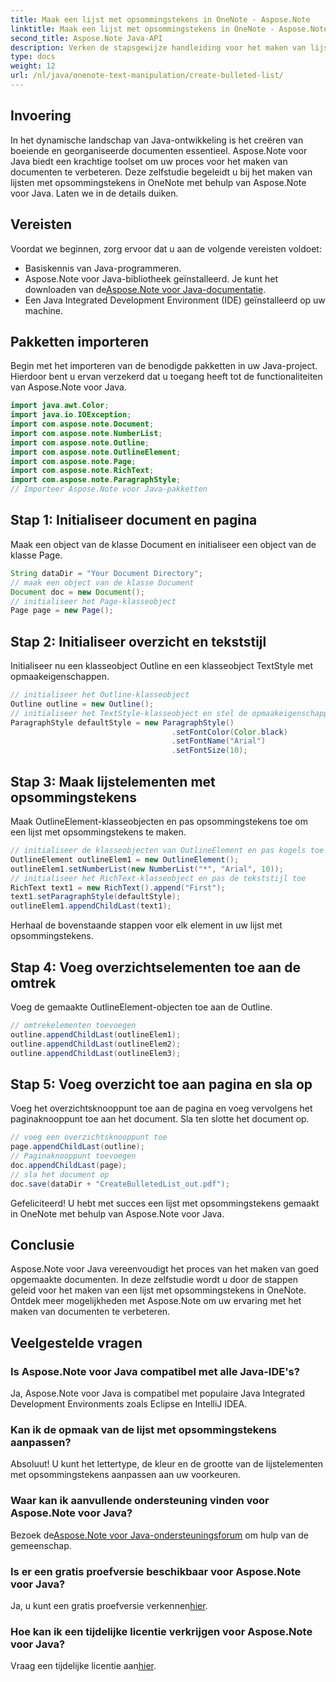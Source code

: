 ```yaml
---
title: Maak een lijst met opsommingstekens in OneNote - Aspose.Note
linktitle: Maak een lijst met opsommingstekens in OneNote - Aspose.Note
second_title: Aspose.Note Java-API
description: Verken de stapsgewijze handleiding voor het maken van lijsten met opsommingstekens in OneNote met behulp van Aspose.Note voor Java. Verbeter uw documentcreatie met gemak.
type: docs
weight: 12
url: /nl/java/onenote-text-manipulation/create-bulleted-list/
---
```

## Invoering
In het dynamische landschap van Java-ontwikkeling is het creëren van boeiende en georganiseerde documenten essentieel. Aspose.Note voor Java biedt een krachtige toolset om uw proces voor het maken van documenten te verbeteren. Deze zelfstudie begeleidt u bij het maken van lijsten met opsommingstekens in OneNote met behulp van Aspose.Note voor Java. Laten we in de details duiken.
## Vereisten
Voordat we beginnen, zorg ervoor dat u aan de volgende vereisten voldoet:
- Basiskennis van Java-programmeren.
-  Aspose.Note voor Java-bibliotheek geïnstalleerd. Je kunt het downloaden van de[Aspose.Note voor Java-documentatie](https://reference.aspose.com/note/java/).
- Een Java Integrated Development Environment (IDE) geïnstalleerd op uw machine.
## Pakketten importeren
Begin met het importeren van de benodigde pakketten in uw Java-project. Hierdoor bent u ervan verzekerd dat u toegang heeft tot de functionaliteiten van Aspose.Note voor Java.
```java
import java.awt.Color;
import java.io.IOException;
import com.aspose.note.Document;
import com.aspose.note.NumberList;
import com.aspose.note.Outline;
import com.aspose.note.OutlineElement;
import com.aspose.note.Page;
import com.aspose.note.RichText;
import com.aspose.note.ParagraphStyle;
// Importeer Aspose.Note voor Java-pakketten
```
## Stap 1: Initialiseer document en pagina
Maak een object van de klasse Document en initialiseer een object van de klasse Page.
```java
String dataDir = "Your Document Directory";
// maak een object van de klasse Document
Document doc = new Document();
// initialiseer het Page-klasseobject
Page page = new Page();
```
## Stap 2: Initialiseer overzicht en tekststijl
Initialiseer nu een klasseobject Outline en een klasseobject TextStyle met opmaakeigenschappen.
```java
// initialiseer het Outline-klasseobject
Outline outline = new Outline();
// initialiseer het TextStyle-klasseobject en stel de opmaakeigenschappen in
ParagraphStyle defaultStyle = new ParagraphStyle()
                                    .setFontColor(Color.black)
                                    .setFontName("Arial")
                                    .setFontSize(10);
```
## Stap 3: Maak lijstelementen met opsommingstekens
Maak OutlineElement-klasseobjecten en pas opsommingstekens toe om een lijst met opsommingstekens te maken.
```java
// initialiseer de klasseobjecten van OutlineElement en pas kogels toe
OutlineElement outlineElem1 = new OutlineElement();
outlineElem1.setNumberList(new NumberList("*", "Arial", 10));
// initialiseer het RichText-klasseobject en pas de tekststijl toe
RichText text1 = new RichText().append("First");
text1.setParagraphStyle(defaultStyle);
outlineElem1.appendChildLast(text1);
```
Herhaal de bovenstaande stappen voor elk element in uw lijst met opsommingstekens.
## Stap 4: Voeg overzichtselementen toe aan de omtrek
Voeg de gemaakte OutlineElement-objecten toe aan de Outline.
```java
// omtrekelementen toevoegen
outline.appendChildLast(outlineElem1);
outline.appendChildLast(outlineElem2);
outline.appendChildLast(outlineElem3);
```
## Stap 5: Voeg overzicht toe aan pagina en sla op
Voeg het overzichtsknooppunt toe aan de pagina en voeg vervolgens het paginaknooppunt toe aan het document. Sla ten slotte het document op.
```java
// voeg een overzichtsknooppunt toe
page.appendChildLast(outline);
// Paginaknooppunt toevoegen
doc.appendChildLast(page);
// sla het document op
doc.save(dataDir + "CreateBulletedList_out.pdf");
```
Gefeliciteerd! U hebt met succes een lijst met opsommingstekens gemaakt in OneNote met behulp van Aspose.Note voor Java.
## Conclusie
Aspose.Note voor Java vereenvoudigt het proces van het maken van goed opgemaakte documenten. In deze zelfstudie wordt u door de stappen geleid voor het maken van een lijst met opsommingstekens in OneNote. Ontdek meer mogelijkheden met Aspose.Note om uw ervaring met het maken van documenten te verbeteren.
## Veelgestelde vragen
### Is Aspose.Note voor Java compatibel met alle Java-IDE's?
Ja, Aspose.Note voor Java is compatibel met populaire Java Integrated Development Environments zoals Eclipse en IntelliJ IDEA.
### Kan ik de opmaak van de lijst met opsommingstekens aanpassen?
Absoluut! U kunt het lettertype, de kleur en de grootte van de lijstelementen met opsommingstekens aanpassen aan uw voorkeuren.
### Waar kan ik aanvullende ondersteuning vinden voor Aspose.Note voor Java?
 Bezoek de[Aspose.Note voor Java-ondersteuningsforum](https://forum.aspose.com/c/note/28) om hulp van de gemeenschap.
### Is er een gratis proefversie beschikbaar voor Aspose.Note voor Java?
 Ja, u kunt een gratis proefversie verkennen[hier](https://releases.aspose.com/).
### Hoe kan ik een tijdelijke licentie verkrijgen voor Aspose.Note voor Java?
 Vraag een tijdelijke licentie aan[hier](https://purchase.aspose.com/temporary-license/).